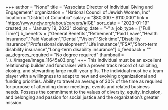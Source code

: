 +++
author = "None"
title = "Associate Director of Individual Giving and Engagement"
organization = "National Council of Jewish Women, Inc"
location = "District of Columbia"
salary = "$80,000 – $110,000"
link = "https://www.ncjw.org/about/careers/#IGE"
sort_date = "2023-01-19"
created_at = "January 19, 2023"
closing_date = "-"
a_job_type = ["Full Time"]
b_benefits = ["General Benefits","Retirement","Paid Leave","Health Insurance","Paid Vacation","Dental","Vision","Sick time","Disability insurance","Professional development","Life insurance","FSA","Short-term disability insurance","Long-term disability insurance"]
c_feedback = ""
aa_degrees_required = "No degree required"
thumbnail = "../../images/image_11645a03.png"
+++
This individual must be an excellent relationship builder and fundraiser with a proven track record of soliciting, closing, and stewarding large multi-year gifts. The individual must be a team player with a willingness to adapt to new and evolving organizational and funding priorities. Ability to travel an average of 30% of the time as required for purpose of attending donor meetings, events and related business needs. Possess the commitment to the values of diversity, equity, inclusion, and belonging and passion for social justice and the organization’s greater mission.